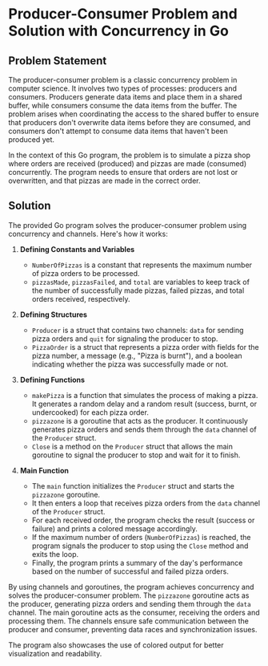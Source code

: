 # Producer-Consumer Problem and Solution with Concurrency in Go

## Problem Statement

The producer-consumer problem is a classic concurrency problem in computer science. It involves two types of processes: producers and consumers. Producers generate data items and place them in a shared buffer, while consumers consume the data items from the buffer. The problem arises when coordinating the access to the shared buffer to ensure that producers don't overwrite data items before they are consumed, and consumers don't attempt to consume data items that haven't been produced yet.

In the context of this Go program, the problem is to simulate a pizza shop where orders are received (produced) and pizzas are made (consumed) concurrently. The program needs to ensure that orders are not lost or overwritten, and that pizzas are made in the correct order.

## Solution

The provided Go program solves the producer-consumer problem using concurrency and channels. Here's how it works:

1. **Defining Constants and Variables**
   - `NumberOfPizzas` is a constant that represents the maximum number of pizza orders to be processed.
   - `pizzasMade`, `pizzasFailed`, and `total` are variables to keep track of the number of successfully made pizzas, failed pizzas, and total orders received, respectively.

2. **Defining Structures**
   - `Producer` is a struct that contains two channels: `data` for sending pizza orders and `quit` for signaling the producer to stop.
   - `PizzaOrder` is a struct that represents a pizza order with fields for the pizza number, a message (e.g., "Pizza is burnt"), and a boolean indicating whether the pizza was successfully made or not.

3. **Defining Functions**
   - `makePizza` is a function that simulates the process of making a pizza. It generates a random delay and a random result (success, burnt, or undercooked) for each pizza order.
   - `pizzazone` is a goroutine that acts as the producer. It continuously generates pizza orders and sends them through the `data` channel of the `Producer` struct.
   - `Close` is a method on the `Producer` struct that allows the main goroutine to signal the producer to stop and wait for it to finish.

4. **Main Function**
   - The `main` function initializes the `Producer` struct and starts the `pizzazone` goroutine.
   - It then enters a loop that receives pizza orders from the `data` channel of the `Producer` struct.
   - For each received order, the program checks the result (success or failure) and prints a colored message accordingly.
   - If the maximum number of orders (`NumberOfPizzas`) is reached, the program signals the producer to stop using the `Close` method and exits the loop.
   - Finally, the program prints a summary of the day's performance based on the number of successful and failed pizza orders.

By using channels and goroutines, the program achieves concurrency and solves the producer-consumer problem. The `pizzazone` goroutine acts as the producer, generating pizza orders and sending them through the `data` channel. The main goroutine acts as the consumer, receiving the orders and processing them. The channels ensure safe communication between the producer and consumer, preventing data races and synchronization issues.

The program also showcases the use of colored output for better visualization and readability.